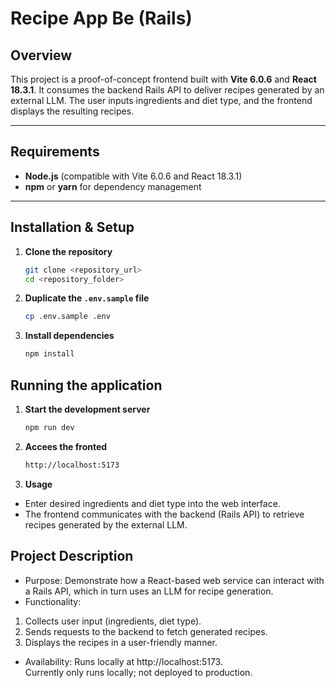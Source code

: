 # Recipe App Be (Rails)

## Overview

This project is a proof-of-concept frontend built with **Vite 6.0.6** and **React 18.3.1**. It consumes the backend Rails API to deliver recipes generated by an external LLM. The user inputs ingredients and diet type, and the frontend displays the resulting recipes.

---

## Requirements

- **Node.js** (compatible with Vite 6.0.6 and React 18.3.1)
- **npm** or **yarn** for dependency management

---

## Installation & Setup

1. **Clone the repository**

   ```bash
   git clone <repository_url>
   cd <repository_folder>

   ```

2. **Duplicate the `.env.sample` file**

   ```bash
   cp .env.sample .env

   ```

3. **Install dependencies**
   ```bash
   npm install
   ```

## Running the application

1. **Start the development server**

   ```bash
   npm run dev

   ```

2. **Accees the fronted**

   ```bash
   http://localhost:5173

   ```

3. **Usage**

- Enter desired ingredients and diet type into the web interface.
- The frontend communicates with the backend (Rails API) to retrieve recipes generated by the external LLM.

## Project Description

- Purpose: Demonstrate how a React-based web service can interact with a Rails API, which in turn uses an LLM for recipe generation.
- Functionality:

1. Collects user input (ingredients, diet type).
2. Sends requests to the backend to fetch generated recipes.
3. Displays the recipes in a user-friendly manner.

- Availability: Runs locally at http://localhost:5173. \
  Currently only runs locally; not deployed to production.
